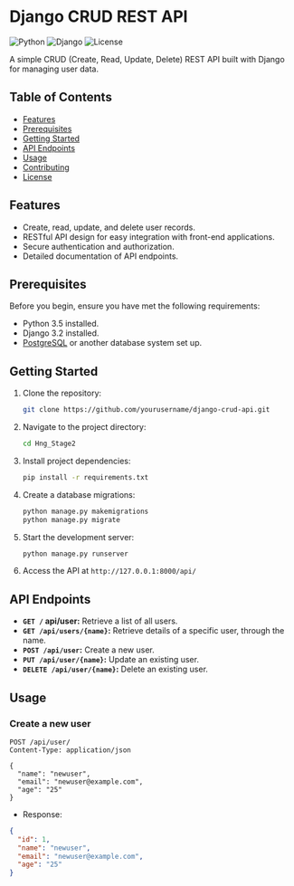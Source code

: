 # Django CRUD REST API

![Python](https://img.shields.io/badge/Python-3.5%20%7C%203.6%20%7C%203.7%20%7C%203.8-blue)
![Django](https://img.shields.io/badge/Django-3.2-green)
![License](https://img.shields.io/badge/License-MIT-yellow)

A simple CRUD (Create, Read, Update, Delete) REST API built with Django for managing user data.

## Table of Contents

- [Features](#features)
- [Prerequisites](#prerequisites)
- [Getting Started](#getting-started)
- [API Endpoints](#api-endpoints)
- [Usage](#usage)
- [Contributing](#contributing)
- [License](#license)

## Features

- Create, read, update, and delete user records.
- RESTful API design for easy integration with front-end applications.
- Secure authentication and authorization.
- Detailed documentation of API endpoints.

## Prerequisites

Before you begin, ensure you have met the following requirements:

- Python 3.5 installed.
- Django 3.2 installed.
- [PostgreSQL](https://www.postgresql.org/) or another database system set up.

## Getting Started

1. Clone the repository:

   ```bash
   git clone https://github.com/yourusername/django-crud-api.git
   ```
2. Navigate to the project directory:
   ```bash
   cd Hng_Stage2
   ```
3. Install project dependencies:
   ```bash
   pip install -r requirements.txt
   ```
4. Create a database migrations:
   ```bash
   python manage.py makemigrations
   python manage.py migrate
   ```
5. Start the development server:
   ```bash
   python manage.py runserver
   ```
6. Access the API at `http://127.0.0.1:8000/api/`

## API Endpoints

- **`GET /` api/user:** Retrieve a list of all users.
- **`GET /api/users/{name}`:** Retrieve details of a specific user, through the name.
- **`POST /api/user`:** Create a new user.
- **`PUT /api/user/{name}`:** Update an existing user.
- **`DELETE /api/user/{name}`:** Delete an existing user.

## Usage

### Create a new user

```http
POST /api/user/
Content-Type: application/json

{
  "name": "newuser",
  "email": "newuser@example.com",
  "age": "25"
}
```
- Response:
```json
{
  "id": 1,
  "name": "newuser",
  "email": "newuser@example.com",
  "age": "25"
}
```


   
